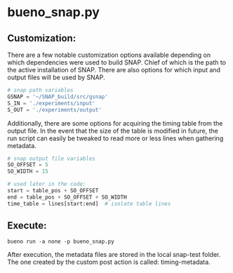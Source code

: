 # bueno_snap.py

## Customization:
There are a few notable customization options available depending on which
dependencies were used to build SNAP. Chief of which is the path to the active
installation of SNAP. There are also options for which input and output files
will be used by SNAP.

```Python
# snap path variables
GSNAP = '~/SNAP_build/src/gsnap'
S_IN = './experiments/input'
S_OUT = './experiments/output'
```

Additionally, there are some options for acquiring the timing table from the
output file. In the event that the size of the table is modified in future,
the run script can easily be tweaked to read more or less lines when
gathering metadata.

```Python
# snap output file variables
SO_OFFSET = 5
SO_WIDTH = 15

# used later in the code:
start = table_pos + SO_OFFSET
end = table_pos + SO_OFFSET + SO_WIDTH
time_table = lines[start:end]  # isolate table lines
```

## Execute:
```Shell
bueno run -a none -p bueno_snap.py 
```
After execution, the metadata files are stored in the local snap-test folder.
The one created by the custom post action is called: timing-metadata.
